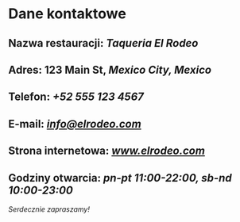 # Dane kontaktowe


## Nazwa restauracji: *Taqueria El Rodeo*
## Adres: 123 Main St, *Mexico City, Mexico*
## Telefon: *+52 555 123 4567*
## E-mail: *info@elrodeo.com*
## Strona internetowa: *www.elrodeo.com*
## Godziny otwarcia: *pn-pt 11:00-22:00, sb-nd 10:00-23:00*

*Serdecznie zapraszamy!*
